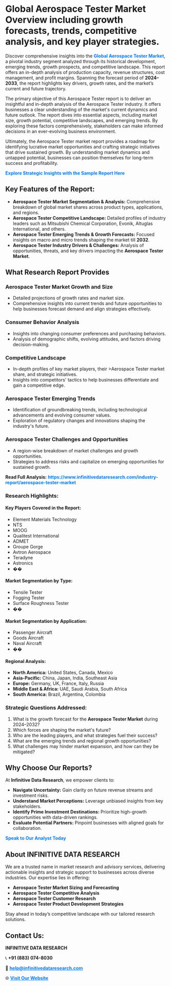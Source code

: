 <h1>Global Aerospace Tester Market Overview including growth forecasts, trends, competitive analysis, and key player strategies.</h1>
<p>
Discover comprehensive insights into the 
<a href="https://www.infinitivedataresearch.com/industry-report/aerospace-tester-market" rel="dofollow" style="color: #007BFF; text-decoration: none;"><strong>Global Aerospace Tester Market</strong></a>, a pivotal industry segment analyzed through its historical development, emerging trends, growth prospects, and competitive landscape. This report offers an in-depth analysis of production capacity, revenue structures, cost management, and profit margins. Spanning the forecast period of <strong>2024–2033</strong>, the report highlights key drivers, growth rates, and the market’s current and future trajectory.
</p>
<p>
The primary objective of this Aerospace Tester report is to deliver an insightful and in-depth analysis of the Aerospace Tester industry. It offers businesses a clear understanding of the market's current dynamics and future outlook. The report dives into essential aspects, including market size, growth potential, competitive landscapes, and emerging trends. By exploring these factors comprehensively, stakeholders can make informed decisions in an ever-evolving business environment.
</p>
<p>
Ultimately, the Aerospace Tester market report provides a roadmap for identifying lucrative market opportunities and crafting strategic initiatives that drive sustained growth. By understanding market dynamics and untapped potential, businesses can position themselves for long-term success and profitability.
</p>
<p>
<a href="https://www.infinitivedataresearch.com/request-sample/reportId=107880" style="color: #007BFF; text-decoration: none;"><strong>Explore Strategic Insights with the Sample Report Here</strong></a>
</p>

<h2>Key Features of the Report:</h2>
<ul>
<li><strong>Aerospace Tester Market Segmentation & Analysis:</strong> Comprehensive breakdown of global market shares across product types, applications, and regions.</li>
<li><strong>Aerospace Tester Competitive Landscape:</strong> Detailed profiles of industry leaders such as Mitsubishi Chemical Corporation, Evonik, Altuglas International, and others.</li>
<li><strong>Aerospace Tester Emerging Trends & Growth Forecasts:</strong> Focused insights on macro and micro trends shaping the market till <strong>2032</strong>.</li>
<li><strong>Aerospace Tester Industry Drivers & Challenges:</strong> Analysis of opportunities, threats, and key drivers impacting the <strong>Aerospace Tester Market</strong>.</li>
</ul>

<h2>What Research Report Provides</h2>
<h3>Aerospace Tester Market Growth and Size</h3>
<ul>
<li>Detailed projections of growth rates and market size.</li>
<li>Comprehensive insights into current trends and future opportunities to help businesses forecast demand and align strategies effectively.</li>
</ul>

<h3>Consumer Behavior Analysis</h3>
<ul>
<li>Insights into changing consumer preferences and purchasing behaviors.</li>
<li>Analysis of demographic shifts, evolving attitudes, and factors driving decision-making.</li>
</ul>

<h3>Competitive Landscape</h3>
<ul>
<li>In-depth profiles of key market players, their >Aerospace Tester market share, and strategic initiatives.</li>
<li>Insights into competitors' tactics to help businesses differentiate and gain a competitive edge.</li>
</ul>

<h3>Aerospace Tester Emerging Trends</h3>
<ul>
<li>Identification of groundbreaking trends, including technological advancements and evolving consumer values.</li>
<li>Exploration of regulatory changes and innovations shaping the industry's future.</li>
</ul>

<h3>Aerospace Tester Challenges and Opportunities</h3>
<ul>
<li>A region-wise breakdown of market challenges and growth opportunities.</li>
<li>Strategies to address risks and capitalize on emerging opportunities for sustained growth.</li>
</ul>
<p><strong>Read Full Analysis:</strong> <a href="https://www.infinitivedataresearch.com/industry-report/aerospace-tester-market" rel="dofollow" style="color: #007BFF; text-decoration: none;"><strong>https://www.infinitivedataresearch.com/industry-report/aerospace-tester-market</strong></a></p>
<h3>Research Highlights:</h3>
<h4>Key Players Covered in the Report:</h4>
<ul><li>Element Materials Technology</li><li>NTS</li><li>MOOG</li><li>Qualitest International</li><li>ADMET</li><li>Groupe Gorge</li><li>Avtron Aerospace</li><li>Teradyne</li><li>Astronics</li><li>��</li></ul>
<h4>Market Segmentation by Type:</h4>
<ul><li>Tensile Tester</li><li>Fogging Tester</li><li>Surface Roughness Tester</li><li>��</li></ul>
<h4>Market Segmentation by Application:</h4>
<ul><li>Passenger Aircraft</li><li>Goods Aircraft</li><li>Naval Aircraft</li><li>��</li></ul>

<h4>Regional Analysis:</h4>
<ul>
<li><strong>North America:</strong> United States, Canada, Mexico</li>
<li><strong>Asia-Pacific:</strong> China, Japan, India, Southeast Asia</li>
<li><strong>Europe:</strong> Germany, UK, France, Italy, Russia</li>
<li><strong>Middle East & Africa:</strong> UAE, Saudi Arabia, South Africa</li>
<li><strong>South America:</strong> Brazil, Argentina, Colombia</li>
</ul>

<h3>Strategic Questions Addressed:</h3>
<ol>
<li>What is the growth forecast for the <strong>Aerospace Tester Market</strong> during 2024–2032?</li>
<li>Which forces are shaping the market's future?</li>
<li>Who are the leading players, and what strategies fuel their success?</li>
<li>What are the emerging trends and regional growth opportunities?</li>
<li>What challenges may hinder market expansion, and how can they be mitigated?</li>
</ol>

<h2>Why Choose Our Reports?</h2>
<p>At <strong>Infinitive Data Research</strong>, we empower clients to:</p>
<ul>
<li><strong>Navigate Uncertainty:</strong> Gain clarity on future revenue streams and investment risks.</li>
<li><strong>Understand Market Perceptions:</strong> Leverage unbiased insights from key stakeholders.</li>
<li><strong>Identify Prime Investment Destinations:</strong> Prioritize high-growth opportunities with data-driven rankings.</li>
<li><strong>Evaluate Potential Partners:</strong> Pinpoint businesses with aligned goals for collaboration.</li>
</ul>
<p><a href="https://www.infinitivedataresearch.com/industry-report/aerospace-tester-market" rel="dofollow" style="color: #007BFF; text-decoration: none;"><strong>Speak to Our Analyst Today</strong></a></p>

<h2>About INFINITIVE DATA RESEARCH</h2>
<p>We are a trusted name in market research and advisory services, delivering actionable insights and strategic support to businesses across diverse industries. Our expertise lies in offering:</p>
<ul>
<li><strong>Aerospace Tester Market Sizing and Forecasting</strong></li>
<li><strong>Aerospace Tester Competitive Analysis</strong></li>
<li><strong>Aerospace Tester Customer Research</strong></li>
<li><strong>Aerospace Tester Product Development Strategies</strong></li>
</ul>
<p>Stay ahead in today’s competitive landscape with our tailored research solutions.</p>

<h2>Contact Us:</h2>
<p><strong>INFINITIVE DATA RESEARCH</strong></p>
<p>📞 <strong>+91 (883) 074-8030</strong></p>
<p>📧 <strong><a href="mailto:help@infinitivedataresearch.com" style="color: #007BFF;">help@infinitivedataresearch.com</a></strong></p>
<p>🌐 <strong><a href="https://www.infinitivedataresearch.com" rel="dofollow" style="color: #007BFF;">Visit Our Website</a></strong></p>